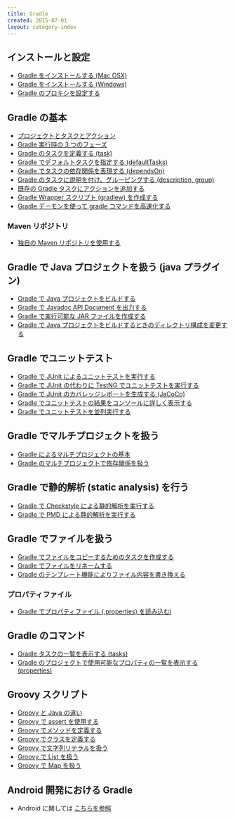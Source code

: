 ```yaml
---
title: Gradle
created: 2015-07-01
layout: category-index
---
```


インストールと設定
----
* [Gradle をインストールする (Mac OSX)](install-gradle-to-mac.html)
* [Gradle をインストールする (Windows)](install-gradle-to-win.html)
* [Gradle のプロキシを設定する](proxy-settings.html)


Gradle の基本
----
* [プロジェクトとタスクとアクション](basics/project-and-task.html)
* [Gradle 実行時の 3 つのフェーズ](basics/three-phases.html)
* [Gradle のタスクを定義する (task)](define-gradle-tasks.html)
* [Gradle でデフォルトタスクを指定する (defaultTasks)](default-task.html)
* [Gradle でタスクの依存関係を表現する (dependsOn)](task-dependency.html)
* [Gradle のタスクに説明を付け、グルーピングする (description, group)](group-tasks.html)
* [既存の Gradle タスクにアクションを追加する](add-action-to-task.html)
* [Gradle Wrapper スクリプト (gradlew) を作成する](gradle-wrapper.html)
* [Gradle デーモンを使って gradle コマンドを高速化する](gradle-daemon.html)

### Maven リポジトリ
* [独自の Maven リポジトリを使用する](repository/specify-maven-url.html)

Gradle で Java プロジェクトを扱う (java プラグイン)
----
* [Gradle で Java プロジェクトをビルドする](build-java-project.html)
* [Gradle で Javadoc API Document を出力する](javadoc.html)
* [Gradle で実行可能な JAR ファイルを作成する](executable-jar.html)
* [Gradle で Java プロジェクトをビルドするときのディレクトリ構成を変更する](java-project-structure.html)

Gradle でユニットテスト
----
* [Gradle で JUnit によるユニットテストを実行する](test-junit.html)
* [Gradle で JUnit の代わりに TestNG でユニットテストを実行する](test-testng.html)
* [Gradle で JUnit のカバレッジレポートを生成する (JaCoCo)](test-coverage.html)
* [Gradle でユニットテストの結果をコンソールに詳しく表示する](test-detail-log.html)
* [Gradle でユニットテストを並列実行する](test-parallel.html)


Gradle でマルチプロジェクトを扱う
----
* [Gradle によるマルチプロジェクトの基本](multi-project.html)
* [Gradle のマルチプロジェクトで依存関係を扱う](multi-project-dependency.html)

Gradle で静的解析 (static analysis) を行う
----
* [Gradle で Checkstyle による静的解析を実行する](checkstyle.html)
* [Gradle で PMD による静的解析を実行する](pmd/pmd.html)


Gradle でファイルを扱う
----
* [Gradle でファイルをコピーするためのタスクを作成する](gradle-copy-files.html)
* [Gradle でファイルをリネームする](gradle-rename-files.html)
* [Gradle のテンプレート機能によりファイル内容を書き換える](gradle-template-engine.html)

### プロパティファイル
* [Gradle でプロパティファイル (.properties) を読み込む](property-file.html)j

Gradle のコマンド
----
* [Gradle タスクの一覧を表示する (tasks)](gradle-tasks.html)
* [Gradle のプロジェクトで使用可能なプロパティの一覧を表示する (properties)](gradle-properties.html)


Groovy スクリプト
----
* [Groovy と Java の違い](groovy-and-java.html)
* [Groovy で assert を使用する](assert-in-groovy.html)
* [Groovy でメソッドを定義する](method-in-groovy.html)
* [Groovy でクラスを定義する](class-in-groovy.html)
* [Groovy で文字列リテラルを扱う](string-literal-in-groovy.html)
* [Groovy で List を扱う](list-in-groovy.html)
* [Groovy で Map を扱う](map-in-groovy.html)


Android 開発における Gradle
----
* Android に関しては [こちらを参照](../android/)

